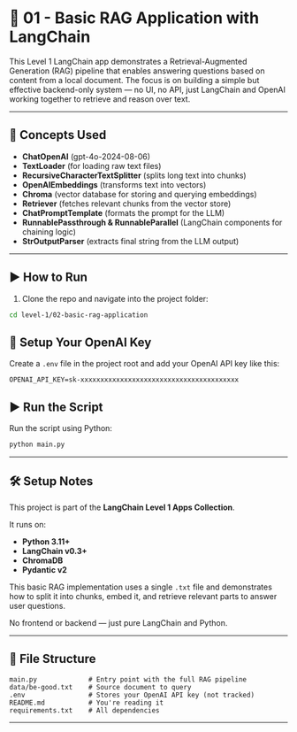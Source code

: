 # 🧠 01 - Basic RAG Application with LangChain

This Level 1 LangChain app demonstrates a Retrieval-Augmented Generation (RAG) pipeline that enables answering questions based on content from a local document. The focus is on building a simple but effective backend-only system — no UI, no API, just LangChain and OpenAI working together to retrieve and reason over text.

---

## 🧩 Concepts Used

- **ChatOpenAI** (gpt-4o-2024-08-06)
- **TextLoader** (for loading raw text files)
- **RecursiveCharacterTextSplitter** (splits long text into chunks)
- **OpenAIEmbeddings** (transforms text into vectors)
- **Chroma** (vector database for storing and querying embeddings)
- **Retriever** (fetches relevant chunks from the vector store)
- **ChatPromptTemplate** (formats the prompt for the LLM)
- **RunnablePassthrough & RunnableParallel** (LangChain components for chaining logic)
- **StrOutputParser** (extracts final string from the LLM output)

---

## ▶️ How to Run

1. Clone the repo and navigate into the project folder:

```bash
cd level-1/02-basic-rag-application
```

## 🔐 Setup Your OpenAI Key

Create a `.env` file in the project root and add your OpenAI API key like this:

```env
OPENAI_API_KEY=sk-xxxxxxxxxxxxxxxxxxxxxxxxxxxxxxxxxxxxxxxx
```

## ▶️ Run the Script

Run the script using Python:

```bash
python main.py
```

---

## 🛠️ Setup Notes

This project is part of the **LangChain Level 1 Apps Collection**.

It runs on:

- **Python 3.11+**
- **LangChain v0.3+**
- **ChromaDB**
- **Pydantic v2**

This basic RAG implementation uses a single `.txt` file and demonstrates how to split it into chunks, embed it, and retrieve relevant parts to answer user questions.

No frontend or backend — just pure LangChain and Python.

---

## 📁 File Structure

```text
main.py             # Entry point with the full RAG pipeline
data/be-good.txt    # Source document to query
.env                # Stores your OpenAI API key (not tracked)
README.md           # You're reading it
requirements.txt    # All dependencies

```

---
